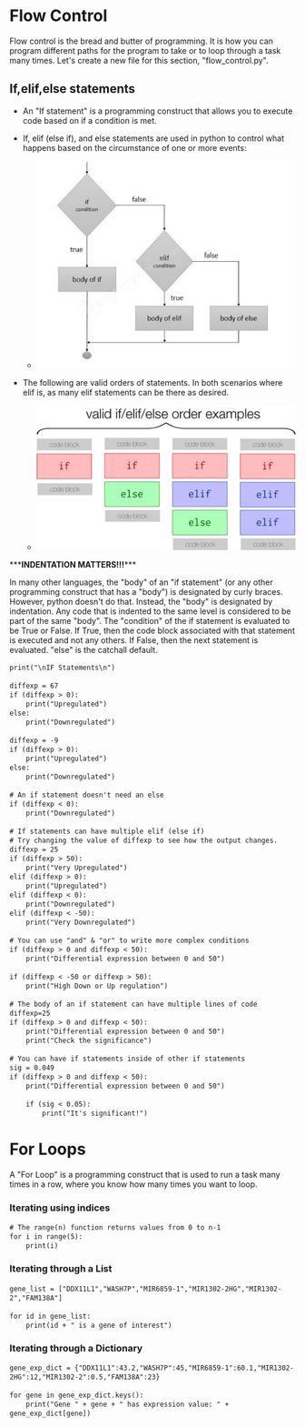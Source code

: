 # Flow Control

Flow control is the bread and butter of programming. It is how you can program different paths for the program to take or to loop through a task many times. Let's create a new file for this section, "flow_control.py".

## If,elif,else statements

- An "If statement" is a programming construct that allows you to execute code based on if a condition is met.

- If, elif (else if), and else statements are used in python to control what happens based on the circumstance of one or more events:
    +  <img src="figures/cf16e796.png" alt="if flow" width="600px"/>

- The following are valid orders of statements. In both scenarios where elif is, as many elif statements can be there as desired.
    +  <img src="figures/92a150bb.png" alt="if flow" width="600px"/>

\*\*\***INDENTATION MATTERS!!!**\*\*\*

In many other languages, the "body" of an "if statement" (or any other programming construct that has a "body") is designated by curly braces. However, python doesn't do that. Instead, the "body" is designated by indentation. Any code that is indented to the same level is considered to be part of the same "body". The "condition" of the if statement is evaluated to be True or False. If True, then the code block associated with that statement is executed and not any others. If False, then the next statement is evaluated. "else" is the catchall default.

```
print("\nIF Statements\n")

diffexp = 67
if (diffexp > 0):
	print("Upregulated")
else:
	print("Downregulated")

diffexp = -9
if (diffexp > 0):
	print("Upregulated")
else:
	print("Downregulated")

# An if statement doesn't need an else
if (diffexp < 0):
	print("Downregulated")

# If statements can have multiple elif (else if)
# Try changing the value of diffexp to see how the output changes.
diffexp = 25
if (diffexp > 50):
	print("Very Upregulated")
elif (diffexp > 0):
	print("Upregulated")
elif (diffexp < 0):
	print("Downregulated")
elif (diffexp < -50):
	print("Very Downregulated")

# You can use "and" & "or" to write more complex conditions
if (diffexp > 0 and diffexp < 50):
	print("Differential expression between 0 and 50")

if (diffexp < -50 or diffexp > 50):
	print("High Down or Up regulation")

# The body of an if statement can have multiple lines of code
diffexp=25
if (diffexp > 0 and diffexp < 50):
	print("Differential expression between 0 and 50")
	print("Check the significance")

# You can have if statements inside of other if statements
sig = 0.049
if (diffexp > 0 and diffexp < 50):
	print("Differential expression between 0 and 50")

	if (sig < 0.05):
		print("It's significant!")
```

# For Loops

A "For Loop" is a programming construct that is used to run a task many times in a row, where you know how many times you want to loop.

### Iterating using indices

```
# The range(n) function returns values from 0 to n-1
for i in range(5):
	print(i)
```

### Iterating through a List

```
gene_list = ["DDX11L1","WASH7P","MIR6859-1","MIR1302-2HG","MIR1302-2","FAM138A"]

for id in gene_list:
	print(id + " is a gene of interest")
```

### Iterating through a Dictionary

```
gene_exp_dict = {"DDX11L1":43.2,"WASH7P":45,"MIR6859-1":60.1,"MIR1302-2HG":12,"MIR1302-2":0.5,"FAM138A":23}

for gene in gene_exp_dict.keys():
	print("Gene " + gene + " has expression value: " + gene_exp_dict[gene])
```